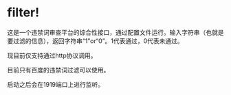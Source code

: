 # filter!

这是一个违禁词审查平台的综合性接口，通过配置文件运行。输入字符串（也就是要过滤的信息），返回字符串“1”or“0”。1代表通过，0代表未通过。

现目前仅支持通过http协议调用。

目前只有百度的违禁词过滤可以使用。

启动之后会在1919端口上进行监听。
